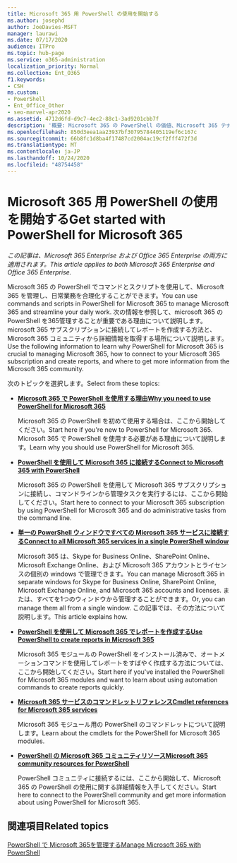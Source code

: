 ```yaml
---
title: Microsoft 365 用 PowerShell の使用を開始する
ms.author: josephd
author: JoeDavies-MSFT
manager: laurawi
ms.date: 07/17/2020
audience: ITPro
ms.topic: hub-page
ms.service: o365-administration
localization_priority: Normal
ms.collection: Ent_O365
f1.keywords:
- CSH
ms.custom:
- PowerShell
- Ent_Office_Other
- seo-marvel-apr2020
ms.assetid: 4712d6fd-d9c7-4ec2-88c1-3ad9201cbb7f
description: '概要: Microsoft 365 の PowerShell の価値、Microsoft 365 テナントに接続する方法、およびヘルプを入手する方法について説明します。'
ms.openlocfilehash: 850d3eea1aa23937bf30795784405119ef6c167c
ms.sourcegitcommit: 66b8fc1d8ba4f17487cd2004ac19cf2fff472f3d
ms.translationtype: MT
ms.contentlocale: ja-JP
ms.lasthandoff: 10/24/2020
ms.locfileid: "48754458"
---
```

# <a name="get-started-with-powershell-for-microsoft-365"></a><span data-ttu-id="81b80-103">Microsoft 365 用 PowerShell の使用を開始する</span><span class="sxs-lookup"><span data-stu-id="81b80-103">Get started with PowerShell for Microsoft 365</span></span>

<span data-ttu-id="81b80-104">*この記事は、Microsoft 365 Enterprise および Office 365 Enterprise の両方に適用されます。*</span><span class="sxs-lookup"><span data-stu-id="81b80-104">*This article applies to both Microsoft 365 Enterprise and Office 365 Enterprise.*</span></span>

<span data-ttu-id="81b80-105">Microsoft 365 の PowerShell でコマンドとスクリプトを使用して、Microsoft 365 を管理し、日常業務を合理化することができます。</span><span class="sxs-lookup"><span data-stu-id="81b80-105">You can use commands and scripts in PowerShell for Microsoft 365 to manage Microsoft 365 and streamline your daily work.</span></span> <span data-ttu-id="81b80-106">次の情報を参照して、microsoft 365 の PowerShell を365管理することが重要である理由について説明します。 microsoft 365 サブスクリプションに接続してレポートを作成する方法と、Microsoft 365 コミュニティから詳細情報を取得する場所について説明します。</span><span class="sxs-lookup"><span data-stu-id="81b80-106">Use the following information to learn why PowerShell for Microsoft 365 is crucial to managing Microsoft 365, how to connect to your Microsoft 365 subscription and create reports, and where to get more information from the Microsoft 365 community.</span></span>
  
<span data-ttu-id="81b80-107">次のトピックを選択します。</span><span class="sxs-lookup"><span data-stu-id="81b80-107">Select from these topics:</span></span>
  
- [<span data-ttu-id="81b80-108">**Microsoft 365 で PowerShell を使用する理由**</span><span class="sxs-lookup"><span data-stu-id="81b80-108">**Why you need to use PowerShell for Microsoft 365**</span></span>](why-you-need-to-use-microsoft-365-powershell.md)
    
    <span data-ttu-id="81b80-109">Microsoft 365 の PowerShell を初めて使用する場合は、ここから開始してください。</span><span class="sxs-lookup"><span data-stu-id="81b80-109">Start here if you're new to PowerShell for Microsoft 365.</span></span> <span data-ttu-id="81b80-110">Microsoft 365 で PowerShell を使用する必要がある理由について説明します。</span><span class="sxs-lookup"><span data-stu-id="81b80-110">Learn why you should use PowerShell for Microsoft 365.</span></span>
    
- [<span data-ttu-id="81b80-111">**PowerShell を使用して Microsoft 365 に接続する**</span><span class="sxs-lookup"><span data-stu-id="81b80-111">**Connect to Microsoft 365 with PowerShell**</span></span>](connect-to-microsoft-365-powershell.md)
    
    <span data-ttu-id="81b80-112">Microsoft 365 の PowerShell を使用して Microsoft 365 サブスクリプションに接続し、コマンドラインから管理タスクを実行するには、ここから開始してください。</span><span class="sxs-lookup"><span data-stu-id="81b80-112">Start here to connect to your Microsoft 365 subscription by using PowerShell for Microsoft 365 and do administrative tasks from the command line.</span></span>
    
- [<span data-ttu-id="81b80-113">**単一の PowerShell ウィンドウですべての Microsoft 365 サービスに接続する**</span><span class="sxs-lookup"><span data-stu-id="81b80-113">**Connect to all Microsoft 365 services in a single PowerShell window**</span></span>](connect-to-all-microsoft-365-services-in-a-single-windows-powershell-window.md)
    
    <span data-ttu-id="81b80-114">Microsoft 365 は、Skype for Business Online、SharePoint Online、Microsoft Exchange Online、および Microsoft 365 アカウントとライセンスの個別の windows で管理できます。</span><span class="sxs-lookup"><span data-stu-id="81b80-114">You can manage Microsoft 365 in separate windows for Skype for Business Online, SharePoint Online, Microsoft Exchange Online, and Microsoft 365 accounts and licenses.</span></span> <span data-ttu-id="81b80-115">または、すべてを1つのウィンドウから管理することができます。</span><span class="sxs-lookup"><span data-stu-id="81b80-115">Or, you can manage them all from a single window.</span></span> <span data-ttu-id="81b80-116">この記事では、その方法について説明します。</span><span class="sxs-lookup"><span data-stu-id="81b80-116">This article explains how.</span></span>
    
- [<span data-ttu-id="81b80-117">**PowerShell を使用して Microsoft 365 でレポートを作成する**</span><span class="sxs-lookup"><span data-stu-id="81b80-117">**Use PowerShell to create reports in Microsoft 365**</span></span>](use-windows-powershell-to-create-reports-in-microsoft-365.md)
    
    <span data-ttu-id="81b80-118">Microsoft 365 モジュールの PowerShell をインストール済みで、オートメーションコマンドを使用してレポートをすばやく作成する方法については、ここから開始してください。</span><span class="sxs-lookup"><span data-stu-id="81b80-118">Start here if you've installed the PowerShell for Microsoft 365 modules and want to learn about using automation commands to create reports quickly.</span></span>
    
- [<span data-ttu-id="81b80-119">**Microsoft 365 サービスのコマンドレットリファレンス**</span><span class="sxs-lookup"><span data-stu-id="81b80-119">**Cmdlet references for Microsoft 365 services**</span></span>](cmdlet-references-for-microsoft-365-services.md)
    
    <span data-ttu-id="81b80-120">Microsoft 365 モジュール用の PowerShell のコマンドレットについて説明します。</span><span class="sxs-lookup"><span data-stu-id="81b80-120">Learn about the cmdlets for the PowerShell for Microsoft 365 modules.</span></span>
    
- [<span data-ttu-id="81b80-121">**PowerShell の Microsoft 365 コミュニティリソース**</span><span class="sxs-lookup"><span data-stu-id="81b80-121">**Microsoft 365 community resources for PowerShell**</span></span>](microsoft-365-powershell-community-resources.md)
    
    <span data-ttu-id="81b80-122">PowerShell コミュニティに接続するには、ここから開始して、Microsoft 365 の PowerShell の使用に関する詳細情報を入手してください。</span><span class="sxs-lookup"><span data-stu-id="81b80-122">Start here to connect to the PowerShell community and get more information about using PowerShell for Microsoft 365.</span></span>
    
## <a name="related-topics"></a><span data-ttu-id="81b80-123">関連項目</span><span class="sxs-lookup"><span data-stu-id="81b80-123">Related topics</span></span>

[<span data-ttu-id="81b80-124">PowerShell で Microsoft 365を管理する</span><span class="sxs-lookup"><span data-stu-id="81b80-124">Manage Microsoft 365 with PowerShell</span></span>](manage-microsoft-365-with-microsoft-365-powershell.md)
